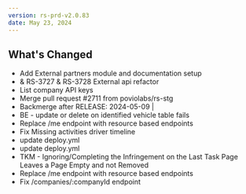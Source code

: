```yaml
---
version: rs-prd-v2.0.83
date: May 23, 2024
---
```


## What's Changed
* Add External partners module and documentation setup
* & RS-3727 & RS-3728 External api refactor
* List company API keys
* Merge pull request #2711 from poviolabs/rs-stg
* Backmerge after RELEASE: 2024-05-09 |
* BE - update or delete on identified vehicle table fails
* Replace /me endpoint with resource based endpoints
* Fix Missing activities driver timeline
* update deploy.yml
* update deploy.yml
* TKM - Ignoring/Completing the Infringement on the Last Task Page Leaves a Page Empty and not Removed
* Replace /me endpoint with resource based endpoints
* Fix /companies/:companyId endpoint